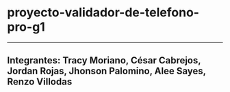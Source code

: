 # proyecto-validador-de-telefono-pro-g1
-------
Integrantes: Tracy Moriano, César Cabrejos, Jordan Rojas, Jhonson Palomino, Alee Sayes, Renzo Villodas
-------
